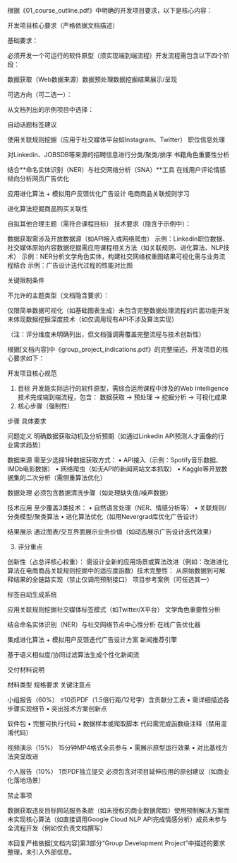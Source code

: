 
根据《01_course_outline.pdf》中明确的开发项目要求，以下是核心内容：

开发项目核心要求（严格依据文档描述）

基础要求：

必须开发一个可运行的软件原型（须实现端到端流程）开发流程需包含以下四个阶段：

数据获取（Web数据来源）数据预处理数据挖掘结果展示/呈现

可选方向（可二选一）：

从文档列出的示例项目中选择：

自动话题标签建议

使用关联规则挖掘（应用于社交媒体平台如Instagram、Twitter）
职位信息处理

对Linkedin、JOBSDB等来源的招聘信息进行分类/聚类/排序
书籍角色重要性分析

结合**命名实体识别（NER）与社交网络分析（SNA）**工具
在线用户评论情感倾向分析网页广告优化

应用进化算法 + 模拟用户反馈优化广告设计
电商商品关联规则学习

进化算法挖掘商品购买关联性

自拟其他合理主题（需符合课程目标）
技术要求（隐含于示例中）：

数据获取需涉及开放数据源（如API接入或网络爬虫）
示例：Linkedin职位数据、社交媒体原始内容数据挖掘需应用课程相关方法（如关联规则、进化算法、NLP技术）
示例：NER分析文学角色实体，构建社交网络权重图结果可视化需与业务流程结合
示例：广告设计迭代过程的性能对比图


关键限制条件

不允许的主题类型（文档隐含要求）：

仅限简单数据可视化（如基础图表生成）未包含完整数据处理流程的片面功能开发未体现数据挖掘深度技术（如仅调用现有API不涉及算法实现）

（注：评分维度未明确列出，但文档强调需覆盖完整流程与技术创新性）

根据[文档内容]中《group_project_indications.pdf》的完整描述，开发项目的核心要求如下：

开发项目核心规范
1. 目标
开发能实际运行的软件原型，需综合运用课程中涉及的Web Intelligence技术完成端到端流程，包含：
数据获取 → 预处理 → 挖掘分析 → 可视化成果
2. 核心步骤（强制性）



步骤
具体要求




问题定义
明确数据获取动机及分析预期（如通过Linkedin API预测人才画像的行业需求趋势）


数据来源
需至少选择1种数据获取方式： • API接入（示例：Spotify音乐数据、IMDb电影数据） • 网络爬虫（如无API的新闻网站文本抓取） • Kaggle等开放数据集的二次分析（需侧重算法优化）


数据处理
必须包含数据清洗步骤（如处理缺失值/噪声数据）


技术应用
至少覆盖3类技术： • 自然语言处理（NER、情感分析等） • 关联规则/分类模型/聚类算法 • 进化算法优化（如用Nevergrad库优化广告设计）


结果展示
通过图表/交互界面展示业务价值（如动态展示广告设计迭代效果）



3. 评分重点

创新性（占总评核心权重）：
需设计全新的应用场景或算法改进（例如：改进进化算法在电商商品关联规则挖掘中的适应度函数）技术完整性：
从原始数据到可解释结果的全链路实现（禁止仅调用预制接口）
项目参考案例（可任选其一）

标签自动生成系统

应用关联规则挖掘社交媒体标签模式（如Twitter/X平台）
文学角色重要性分析

结合命名实体识别（NER）与社交网络节点中心性分析
在线广告优化器

集成进化算法 + 模拟用户反馈迭代广告设计方案
新闻推荐引擎

基于语义相似度/协同过滤算法生成个性化新闻流

交付材料说明



材料类型
规格要求
关键注意点




小组报告（60%）
≤10页PDF（1.5倍行距/12号字）含贡献分工表 
• 需详细描述各步骤实现细节 • 突出技术方案创新点


软件包
• 完整可执行代码 • 数据样本或爬取脚本
代码需完成函数级注释（禁用混淆代码）


视频演示（15%）
15分钟MP4格式全员参与
• 需展示原型运行效果 • 对比基线方法突显改进


个人报告（10%）
1页PDF独立提交
必须包含对项目延伸应用的原创建议（如商业化落地场景）



禁止事项

数据获取违反目标网站服务条款（如未授权的商业数据爬取）使用预制解决方案而未实现核心算法（如直接调用Google Cloud NLP API完成情感分析）成员未参与全流程开发（例如仅负责文档撰写）

本回复严格依据[文档内容]第3部分“Group Development Project”中描述的要求整理，未引入外部信息。
